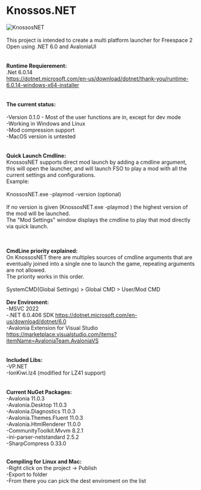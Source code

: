 # Knossos.NET<br />
![KnossosNET](https://i.imgur.com/HGmL9iI.png)
<br />
<br />
This project is intended to create a multi platform launcher for Freespace 2 Open using .NET 6.0 and AvaloniaUI<br />
<br />
<br />
**Runtime Requierement:**<br />
.Net 6.0.14<br />
https://dotnet.microsoft.com/en-us/download/dotnet/thank-you/runtime-6.0.14-windows-x64-installer<br />
<br /><br />
**The current status:**<br />
<br />
-Version 0.1.0 - Most of the user functions are in, except for dev mode<br />
-Working in Windows and Linux<br />
-Mod compression support<br />
-MacOS version is untested<br />
<br /><br />
**Quick Launch Cmdline:**<br />
KnossosNET supports direct mod launch by adding a cmdline argument, this will open the launcher, and will launch FSO to play a mod with all the current settings and configurations.<br />
Example:<br />
<br />
KnossosNET.exe -playmod <mod-id> -version <mod-version> (optional)<br />
<br />
If no version is given (KnossosNET.exe -playmod <mod-id>) the highest version of the mod will be launched.<br />
The "Mod Settings" window displays the cmdline to play that mod directly via quick launch.<br />

<br /><br />
**CmdLine priority explained:**<br />
On KnossosNET there are multiples sources of cmdline arguments that are eventually joined into a single one to launch the game, repeating arguments are not allowed.<br />
The priority works in this order.<br />
<br />
SystemCMD(Global Settings) > Global CMD > User/Mod CMD
<br />
<br />
**Dev Enviroment:**<br />
-MSVC 2022<br />
-.NET 6.0.406 SDK https://dotnet.microsoft.com/en-us/download/dotnet/6.0<br />
-Avalonia Extension for Visual Studio https://marketplace.visualstudio.com/items?itemName=AvaloniaTeam.AvaloniaVS<br />
<br />
<br />
**Included Libs:**<br />
-VP.NET<br />
-IonKiwi.lz4 (modified for LZ41 support)<br />
<br />
<br />
**Current NuGet Packages:**<br />
-Avalonia 11.0.3<br />
-Avalonia.Desktop 11.0.3<br />
-Avalonia.Diagnostics 11.0.3<br />
-Avalonia.Themes.Fluent 11.0.3<br />
-Avalonia.HtmlRenderer 11.0.0<br />
-CommunityToolkit.Mvvm 8.2.1<br />
-ini-parser-netstandard 2.5.2<br />
-SharpCompress 0.33.0
<br />
<br />

**Compiling for Linux and Mac:**<br />
-Right click on the project -> Publish<br />
-Export to folder<br />
-From there you can pick the dest enviroment on the list<br />